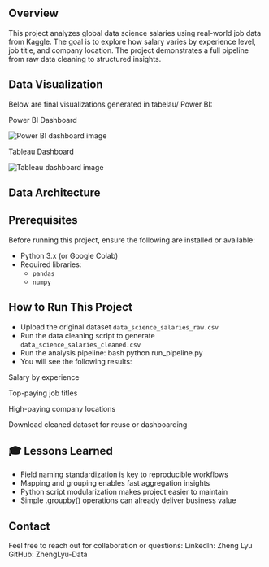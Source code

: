 ## Overview

This project analyzes global data science salaries using real-world job data from Kaggle. The goal is to explore how salary varies by experience level, job title, and company location. The project demonstrates a full pipeline from raw data cleaning to structured insights.

## Data Visualization

Below are final visualizations generated in tabelau/ Power BI:

Power BI Dashboard

![Power BI dashboard image](data_science_salary_dashboard.pbix.png)

Tableau Dashboard

![Tableau dashboard image](data_science_salary_dashboard.twbx.png)

## Data Architecture


## Prerequisites

Before running this project, ensure the following are installed or available:

- Python 3.x (or Google Colab)
- Required libraries:
  - `pandas`
  - `numpy`

## How to Run This Project

- Upload the original dataset `data_science_salaries_raw.csv`
- Run the data cleaning script to generate `data_science_salaries_cleaned.csv`
- Run the analysis pipeline: bash python run_pipeline.py
- You will see the following results:

Salary by experience

Top-paying job titles

High-paying company locations

Download cleaned dataset for reuse or dashboarding

## 🎓 Lessons Learned

- Field naming standardization is key to reproducible workflows
- Mapping and grouping enables fast aggregation insights
- Python script modularization makes project easier to maintain
- Simple .groupby() operations can already deliver business value

## Contact
Feel free to reach out for collaboration or questions: LinkedIn: Zheng Lyu GitHub: ZhengLyu-Data
